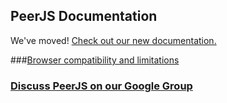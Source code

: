 ## PeerJS Documentation

We've moved! <a href="http://peerjs.com/docs">Check out our new
documentation.</a>

###[Browser compatibility and limitations](http://peerjs.com/status)

### [Discuss PeerJS on our Google Group](https://groups.google.com/forum/?fromgroups#!forum/peerjs)
